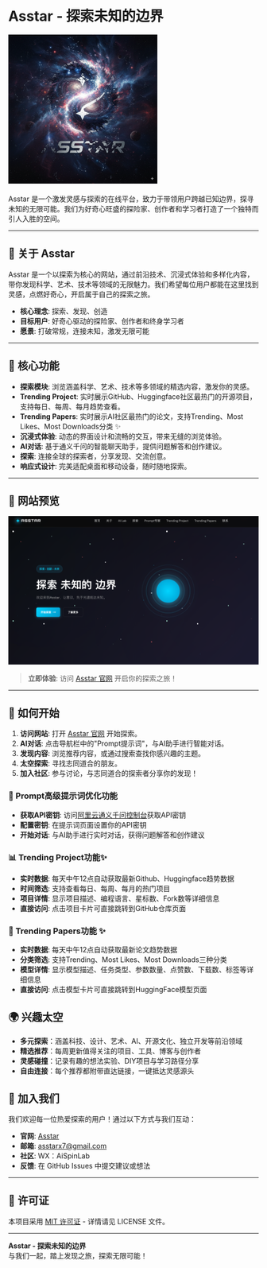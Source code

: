 # Asstar - 探索未知的边界

<div style="display: flex; align-items: center; gap: 20px; flex-wrap: wrap;">
  <img src="./images/Asstar.jpg" alt="Asstar Logo" style="width: 300px; height: 300px; flex: 0 0 auto;">
  <div style="flex: 1; min-width: 300px;">
    Asstar 是一个激发灵感与探索的在线平台，致力于带领用户跨越已知边界，探寻未知的无限可能。我们为好奇心旺盛的探险家、创作者和学习者打造了一个独特而引人入胜的空间。
  </div>
</div>

---

## 🌟 关于 Asstar

Asstar 是一个以探索为核心的网站，通过前沿技术、沉浸式体验和多样化内容，带你发现科学、艺术、技术等领域的无限魅力。我们希望每位用户都能在这里找到灵感，点燃好奇心，开启属于自己的探索之旅。

- **核心理念**: 探索、发现、创造
- **目标用户**: 好奇心驱动的探险家、创作者和终身学习者
- **愿景**: 打破常规，连接未知，激发无限可能

---

## 🚀 核心功能

- **探索模块**: 浏览涵盖科学、艺术、技术等多领域的精选内容，激发你的灵感。
- **Trending Project**: 实时展示GitHub、Huggingface社区最热门的开源项目，支持每日、每周、每月趋势查看。
- **Trending Papers**: 实时展示AI社区最热门的论文，支持Trending、Most Likes、Most Downloads分类 ✨
- **沉浸式体验**: 动态的界面设计和流畅的交互，带来无缝的浏览体验。
- **AI对话**: 基于通义千问的智能聊天助手，提供问题解答和创作建议。
- **探索**: 连接全球的探索者，分享发现、交流创意。
- **响应式设计**: 完美适配桌面和移动设备，随时随地探索。

---

## 📸 网站预览

![网站截图](./images/website_photo.jpg) <!-- 替换为你的网站截图链接 -->

> **立即体验**: 访问 [Asstar 官网](https://asstar-x.github.io/) 开启你的探索之旅！ <!-- 替换为你的网站链接 -->

---

## 📖 如何开始

1. **访问网站**: 打开 [Asstar 官网](https://asstar-x.github.io/) 开始探索。
2. **AI对话**: 点击导航栏中的"Prompt提示词"，与AI助手进行智能对话。
3. **发现内容**: 浏览推荐内容，或通过搜索查找你感兴趣的主题。
4. **太空探索**: 寻找志同道合的朋友。
5. **加入社区**: 参与讨论，与志同道合的探索者分享你的发现！


### 🤖 Prompt高级提示词优化功能

- **获取API密钥**: 访问[阿里云通义千问控制台](https://dashscope.console.aliyun.com/)获取API密钥
- **配置密钥**: 在提示词页面设置你的API密钥
- **开始对话**: 与AI助手进行实时对话，获得问题解答和创作建议

### 📊 Trending Project功能✨


- **实时数据**: 每天中午12点自动获取最新Github、Huggingface趋势数据
- **时间筛选**: 支持查看每日、每周、每月的热门项目
- **项目详情**: 显示项目描述、编程语言、星标数、Fork数等详细信息
- **直接访问**: 点击项目卡片可直接跳转到GitHub仓库页面

### 🤖 Trending Papers功能 ✨

- **实时数据**: 每天中午12点自动获取最新论文趋势数据
- **分类筛选**: 支持Trending、Most Likes、Most Downloads三种分类
- **模型详情**: 显示模型描述、任务类型、参数数量、点赞数、下载数、标签等详细信息
- **直接访问**: 点击模型卡片可直接跳转到HuggingFace模型页面

##  🌍 兴趣太空
- **多元探索**：涵盖科技、设计、艺术、AI、开源文化、独立开发等前沿领域
- **精选推荐**：每周更新值得关注的项目、工具、博客与创作者
- **灵感碰撞**：记录有趣的想法实验、DIY项目与学习路径分享
- **自由连接**：每个推荐都附带直达链接，一键抵达灵感源头

## 🤝 加入我们

我们欢迎每一位热爱探索的用户！通过以下方式与我们互动：

- **官网**: [Asstar](https://asstar-x.github.io/)
- **邮箱**: asstarx7@gmail.com
- **社区**: WX：AiSpinLab
- **反馈**: 在 GitHub Issues 中提交建议或想法

---

## 📄 许可证

本项目采用 [MIT 许可证](LICENSE) - 详情请见 LICENSE 文件。

---

**Asstar - 探索未知的边界**  
与我们一起，踏上发现之旅，探索无限可能！
